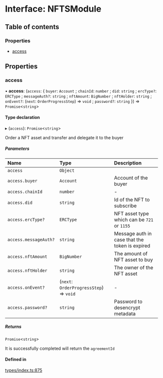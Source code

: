 # Interface: NFTSModule

## Table of contents

### Properties

- [access](NFTSModule.md#access)

## Properties

### access

• **access**: (`access`: { `buyer`: `Account` ; `chainId`: `number` ; `did`: `string` ; `ercType?`: `ERCType` ; `messageAuth?`: `string` ; `nftAmount`: `BigNumber` ; `nftHolder`: `string` ; `onEvent?`: (`next`: `OrderProgressStep`) => `void` ; `password?`: `string`  }) => `Promise`<`string`\>

#### Type declaration

▸ (`access`): `Promise`<`string`\>

Order a NFT asset and transfer and delegate it to the buyer

##### Parameters

| Name | Type | Description |
| :------ | :------ | :------ |
| `access` | `Object` |  |
| `access.buyer` | `Account` | Account of the buyer |
| `access.chainId` | `number` | - |
| `access.did` | `string` | Id of the NFT to subscribe |
| `access.ercType?` | `ERCType` | NFT asset type which can be `721` or `1155` |
| `access.messageAuth?` | `string` | Message auth in case that the token is expired |
| `access.nftAmount` | `BigNumber` | The amount of NFT asset to buy |
| `access.nftHolder` | `string` | The owner of the NFT asset |
| `access.onEvent?` | (`next`: `OrderProgressStep`) => `void` | - |
| `access.password?` | `string` | Password to desencrypt metadata |

##### Returns

`Promise`<`string`\>

It is successfully completed will return the `agreementId`

#### Defined in

[types/index.ts:875](https://github.com/nevermined-io/react-components/blob/8455fbd/catalog/src/types/index.ts#L875)
